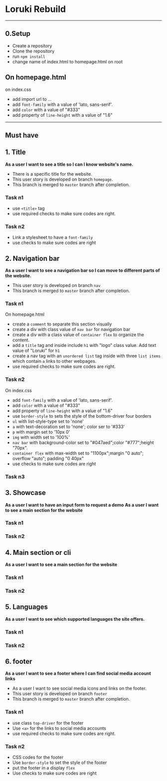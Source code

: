 # Loruki Rebuild

<!-- here we have to add more setup things, also i tried different ways to write this long short simple etc...
If you guys have anything to comment please do so.

then ill try to organize this better, following the video proved to be harder than expected in terms of adjusting the planning.
---

<!-- ## User Story Dependencies

[Story Dependency Diagram](https://excalidraw.com/)

---

## WIREFRAME

![wireframe]() -->

---

## 0.Setup

- Create a repository
- Clone the repository
- run `npm install`
- change name of index.html to homepage.html on root

## On homepage.html

on index.css

- add import url to ...
- add `font-family` with a value of 'lato, sans-serif'.
- add `color` with a value of "#333"
- add property of `line-height` with a value of "1.6"

---

## Must have

## 1. Title

**As a user I want to see a title so I can I know website's name.**

- There is a specific title for the website.
- This user story is developed on branch `homepage`.
- This branch is merged to `master` branch after completion.

### Task n1

- use `<title>` tag
- use required checks to make sure codes are right.

### Task n2

- Link a stylesheet to have a `font-family`
- use checks to make sure codes are right

## 2. Navigation bar

**As a user I want to see a navigation bar so I can move to different parts of
the website.**

- This user story is developed on branch `nav`
- This branch is merged to `master` branch after completion.

### Task n1

On homepage.html

- create a `comment` to separate this section visually
- create a div with class value of `nav bar` for navigation bar
- create a div with a class value of `container flex` to organize the content.
- add a `title` tag and inside include `h1` with "logo" class value. Add text
  value of "Loruki" for `h1`
- create a nav tag with an `unordered list` tag inside with three `list items`
  which contain `a` links to other webpages.
- use required checks to make sure codes are right.

### Task n2

On index.css

- add `font-family` with a value of 'lato, sans-serif'.
- add `color` with a value of "#333"
- add property of `line-height` with a value of "1.6"
- use `border-style` to sets the style of the bottom-driver four borders
- `ul` with list-style-type set to 'none'
- `a` with text-decoration set to 'none'; color ser to '#333'
- `p` with margin set to '10px 0'
- `img` with width set to '100%'
- `nav bar` with background-color set to "#047aed";color "#777";height "70px".
- `container flex` with max-width set to "1100px";margin "0 auto"; overflow
  "auto"; padding "0 40px"
- use checks to make sure codes are right

### Task n3

## 3. Showcase

**As a user I want to have an input form to request a demo** **As a user I want
to see a main section for the website**

### Task n1

### Task n2

## 4. Main section or cli

**As a user I want to see a main section for the website**

### Task n1

### Task n2

## 5. Languages

**As a user I want to see which supported languages the site offers.**

### Task n1

### Task n2

## 6. footer

**As a user I want to see a footer where I can find social media account links**

- As a user I want to see social media icons and links on the footer.
- This user story is developed on branch `footer`
- This branch is merged to `master` branch after completion.

### Task n1

- use class `top-driver` for the footer
- Use `<a>` for the links to social media accounts
- use required checks to make sure codes are right.

### Task n2

- CSS codes for the footer
- Use `border-style` to set the style of the footer
- put the footer in a display `flex`
- Use checks to make sure codes are right
